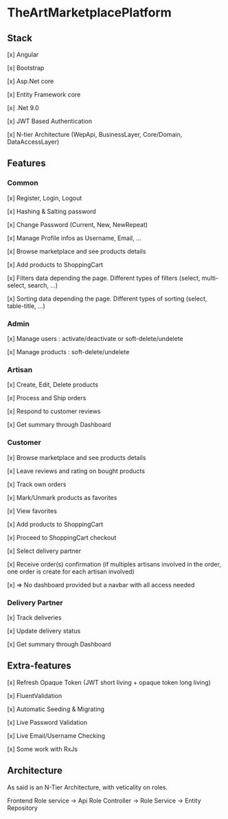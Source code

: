 # TheArtMarketplacePlatform

## Stack

[x] Angular

[x] Bootstrap

[x] Asp.Net core

[x] Entity Framework core

[x] .Net 9.0

[x] JWT Based Authentication

[x] N-tier Architecture (WepApi, BusinessLayer, Core/Domain, DataAccessLayer)

## Features

### Common

[x] Register, Login, Logout

[x] Hashing & Salting password

[x] Change Password (Current, New, NewRepeat)

[x] Manage Profile infos as Username, Email, ...

[x] Browse marketplace and see products details

[x] Add products to ShoppingCart

[x] Filters data depending the page. Different types of filters (select, multi-select, search, ...)

[x] Sorting data depending the page. Different types of sorting (select, table-title, ...)

### Admin

[x] Manage users : activate/deactivate or soft-delete/undelete

[x] Manage products : soft-delete/undelete

### Artisan

[x] Create, Edit, Delete products

[x] Process and Ship orders

[x] Respond to customer reviews

[x] Get summary through Dashboard

### Customer

[x] Browse marketplace and see products details

[x] Leave reviews and rating on bought products

[x] Track own orders

[x] Mark/Unmark products as favorites

[x] View favorites

[x] Add products to ShoppingCart

[x] Proceed to ShoppingCart checkout

[x] Select delivery partner

[x] Receive order(s) confirmation (if multiples artisans involved in the order, one order is create for each artisan involved)

[x] => No dashboard provided but a navbar with all access needed

### Delivery Partner

[x] Track deliveries

[x] Update delivery status

[x] Get summary through Dashboard

## Extra-features

[x] Refresh Opaque Token (JWT short living + opaque token long living)

[x] FluentValidation

[x] Automatic Seeding & Migrating

[x] Live Password Validation

[x] Live Email/Username Checking

[x] Some work with RxJs

## Architecture

As said is an N-Tier Architecture, with veticality on roles.

Frontend Role service -> Api Role Controller -> Role Service -> Entity Repository
